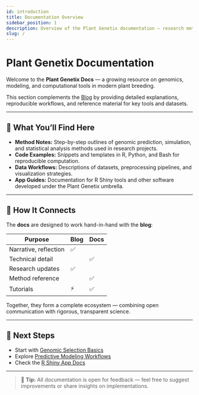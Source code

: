 ```yaml
---
id: introduction
title: Documentation Overview
sidebar_position: 1
description: Overview of the Plant Genetix documentation — research methods, datasets, and computational tools for modern crop improvement.
slug: /
---
```


# Plant Genetix Documentation

Welcome to the **Plant Genetix Docs** — a growing resource on genomics, modeling, and computational tools in modern plant breeding.

This section complements the [Blog](/blog) by providing detailed explanations, reproducible workflows, and reference material for key tools and datasets.

---

## 🌿 What You’ll Find Here

- **Method Notes:** Step-by-step outlines of genomic prediction, simulation, and statistical analysis methods used in research projects.
- **Code Examples:** Snippets and templates in R, Python, and Bash for reproducible computation.
- **Data Workflows:** Descriptions of datasets, preprocessing pipelines, and visualization strategies.
- **App Guides:** Documentation for R Shiny tools and other software developed under the Plant Genetix umbrella.

---

## 🧭 How It Connects

The **docs** are designed to work hand-in-hand with the **blog**:

| Purpose               | Blog | Docs |
| --------------------- | ---- | ---- |
| Narrative, reflection | ✅   |      |
| Technical detail      |      | ✅   |
| Research updates      | ✅   |      |
| Method reference      |      | ✅   |
| Tutorials             | ⚡   | ✅   |

Together, they form a complete ecosystem — combining open communication with rigorous, transparent science.

---

## 🚀 Next Steps

- Start with [Genomic Selection Basics](./genomic-selection-basics)
- Explore [Predictive Modeling Workflows](./predictive-modeling)
- Check the [R Shiny App Docs](./tools/shiny-apps)

---

> 💬 **Tip:** All documentation is open for feedback — feel free to suggest improvements or share insights on implementations.
